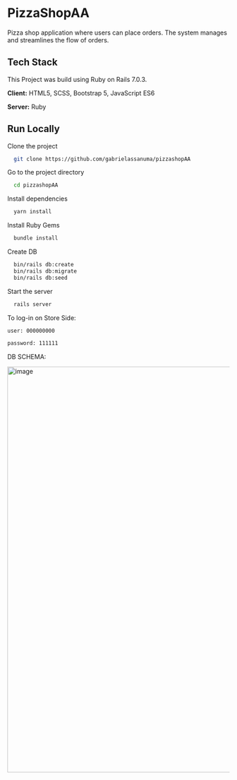 
# PizzaShopAA
Pizza shop application where users can place orders.
The system manages and streamlines the flow of orders.


## Tech Stack
This Project was build using Ruby on Rails 7.0.3.

**Client:** HTML5, SCSS, Bootstrap 5, JavaScript ES6

**Server:** Ruby


## Run Locally

Clone the project

```bash
  git clone https://github.com/gabrielassanuma/pizzashopAA
```

Go to the project directory

```bash
  cd pizzashopAA
```

Install dependencies

```bash
  yarn install
```

Install Ruby Gems

```bash
  bundle install
```


Create DB

```bash
  bin/rails db:create
  bin/rails db:migrate
  bin/rails db:seed
```

Start the server

```bash
  rails server
```


To log-in on Store Side:
```bash
user: 000000000
```
```bash
password: 111111
```


DB SCHEMA:

<img width="919" alt="image" src="https://user-images.githubusercontent.com/104199523/213273775-e1bc89fc-3019-45ca-b65c-64e103deaf63.png">




